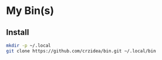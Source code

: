 My Bin(s)
=========

## Install
```sh
mkdir -p ~/.local
git clone https://github.com/crzidea/bin.git ~/.local/bin
```
